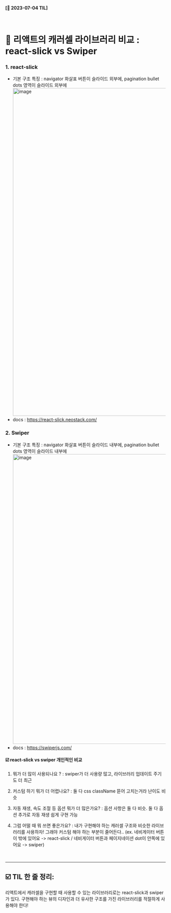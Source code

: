 **[📆 2023-07-04 TIL]**

<br/>

# 📍 리액트의 캐러셀 라이브러리 비교 : react-slick vs Swiper

### 1. react-slick

- 기본 구조 특징 : navigator 화살표 버튼이 슬라이드 외부에, pagination bullet dots 영역이 슬라이드 외부에
  <img width="1027" alt="image" src="https://github.com/Yeonseo-Jo/Tattour-PreTask/assets/77691829/99069c19-4fad-41d4-b090-d33ec9b2f1e2">
- docs : https://react-slick.neostack.com/

### 2. Swiper

- 기본 구조 특징 : navigator 화살표 버튼이 슬라이드 내부에, pagination bullet dots 영역이 슬라이드 내부에
  <img width="908" alt="image" src="https://github.com/Yeonseo-Jo/Tattour-PreTask/assets/77691829/5ef08082-1926-4f9e-961b-b8fc16489279">
- docs : https://swiperjs.com/

#### ☑️ react-slick vs swiper 개인적인 비교

1. 뭐가 더 많이 사용되나요 ? : swiper가 더 사용량 많고, 라이브러리 업데이트 주기도 더 최근

2. 커스텀 하기 뭐가 더 어렵나요? : 둘 다 css className 뜯어 고치는거라 난이도 비슷

3. 자동 재생, 속도 조절 등 옵션 뭐가 더 많은가요? : 옵션 사항은 둘 다 비슷. 둘 다 옵션 추가로 자동 재생 쉽게 구현 가능

4. 그럼 어떨 때 뭐 쓰면 좋은가요?
   : 내가 구현해야 하는 캐러셀 구조와 비슷한 라이브러리를 사용하자! 그래야 커스텀 해야 하는 부분이 줄어든다..
   (ex. 네비게이터 버튼이 밖에 있어요 -> react-slick / 네비게이터 버튼과 페이지네이션 dot이 안쪽에 있어요 -> swiper)

<br/>
<hr/>

## ☑️ TIL 한 줄 정리:

리액트에서 캐러셀을 구현할 때 사용할 수 있는 라이브러리로는 react-slick과 swiper가 있다. 구현해야 하는 뷰의 디자인과 더 유사한 구조를 가진 라이브러리를 적절하게 사용해야 한다!
